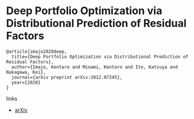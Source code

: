 # Deep Portfolio Optimization via Distributional Prediction of Residual Factors

```
@article{imajo2020deep,
  title={Deep Portfolio Optimization via Distributional Prediction of Residual Factors},
  author={Imajo, Kentaro and Minami, Kentaro and Ito, Katsuya and Nakagawa, Kei},
  journal={arXiv preprint arXiv:2012.07245},
  year={2020}
}
```

links
- [arXiv](https://arxiv.org/abs/2012.07245)
